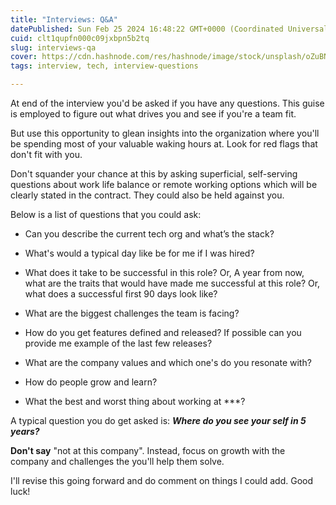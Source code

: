```yaml
---
title: "Interviews: Q&A"
datePublished: Sun Feb 25 2024 16:48:22 GMT+0000 (Coordinated Universal Time)
cuid: clt1qupfn000c09jxbpn5b2tq
slug: interviews-qa
cover: https://cdn.hashnode.com/res/hashnode/image/stock/unsplash/oZuBNC-6E2s/upload/71ebd9d67b00440d0c10caa6fb1b1612.jpeg
tags: interview, tech, interview-questions

---
```


At end of the interview you'd be asked if you have any questions. This guise is employed to figure out what drives you and see if you're a team fit.

But use this opportunity to glean insights into the organization where you'll be spending most of your valuable waking hours at. Look for red flags that don't fit with you.

Don't squander your chance at this by asking superficial, self-serving questions about work life balance or remote working options which will be clearly stated in the contract. They could also be held against you.

Below is a list of questions that you could ask:

* Can you describe the current tech org and what’s the stack?
    
* What's would a typical day like be for me if I was hired?
    
* What does it take to be successful in this role? Or, A year from now, what are the traits that would have made me successful at this role? Or, what does a successful first 90 days look like?
    
* What are the biggest challenges the team is facing?
    
* How do you get features defined and released? If possible can you provide me example of the last few releases?
    
* What are the company values and which one's do you resonate with?
    
* How do people grow and learn?
    
* What the best and worst thing about working at \*\*\*?
    

A typical question you do get asked is: ***Where do you see your self in 5 years?***

**Don't say** "not at this company". Instead, focus on growth with the company and challenges the you'll help them solve.

I'll revise this going forward and do comment on things I could add. Good luck!